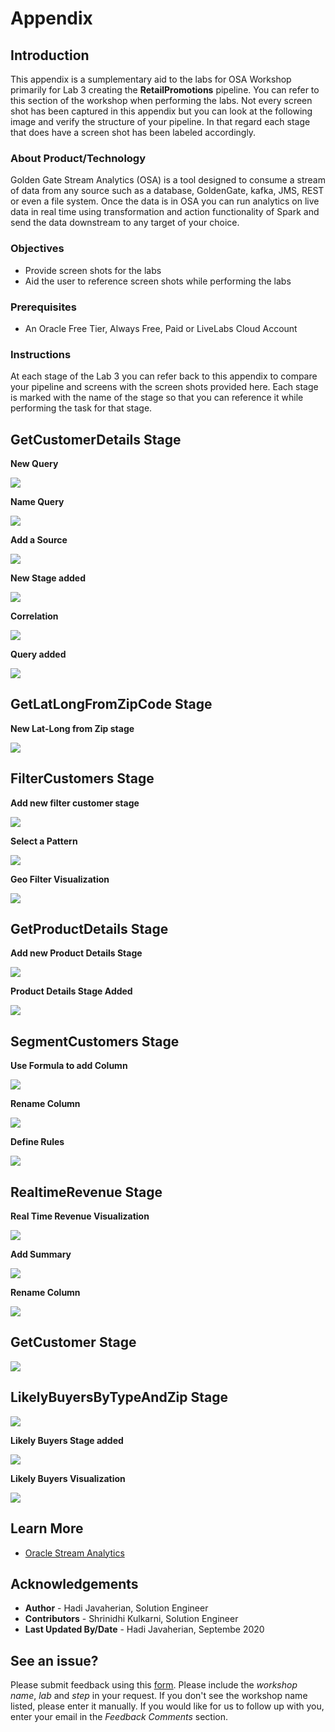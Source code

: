 
# Appendix

## Introduction
This appendix is a sumplementary aid to the labs for OSA Workshop primarily for Lab 3 creating the **RetailPromotions** pipeline.  You can refer to this section of the workshop when performing the labs.  Not every screen shot has been captured in this appendix but you can look at the following image and verify the structure of your pipeline.  In that regard each stage that does have a screen shot has been labeled accordingly.


### About Product/Technology
Golden Gate Stream Analytics (OSA) is a tool designed to consume a stream of data from any source such as a database, GoldenGate, kafka, JMS, REST or even a file system.  Once the data is in OSA you can run analytics on live data in real time using transformation and action functionality of Spark and send the data downstream to any target of your choice.

### Objectives
- Provide screen shots for the labs
- Aid the user to reference screen shots while performing the labs

### Prerequisites

* An Oracle Free Tier, Always Free, Paid or LiveLabs Cloud Account

### Instructions
At each stage of the Lab 3 you can refer back to this appendix to compare your pipeline and screens with the screen shots provided here.  Each stage is marked with the name of the stage so that you can reference it while performing the task for that stage.


## GetCustomerDetails Stage
**New Query**

![](./images/orderstreamstage2.png)

**Name Query**

![](./images/orderstreamstage3.png)

**Add a Source**

![](./images/getcustomerdetails2.png)

**New Stage added**

![](./images/getcustomerdetails3.png)

**Correlation**

![](./images/getcustomerdetails4.png)

**Query added**

![](./images/getcustomerdetails5.png)


## GetLatLongFromZipCode Stage

**New Lat-Long from Zip stage**

![](./images/getlatlongfromzipcode.png)

## FilterCustomers Stage

**Add new filter customer stage**

![](./images/filtercustomers.png)

**Select a Pattern**

![](./images/geofilterpattern.png)

**Geo Filter Visualization**

![](./images/geofiltervisual.png)

## GetProductDetails Stage

**Add new Product Details Stage**

![](./images/getproductdetails.png)

**Product Details Stage Added**

![](./images/getproductdetails2.png)


## SegmentCustomers Stage

**Use Formula to add Column**

![](./images/discountoffered.png)


**Rename Column**

![](./images/newaddedfields.png)

**Define Rules**

![](./images/goldcustomers.png)


## RealtimeRevenue Stage

**Real Time Revenue Visualization**

![](./images/revenuebycustomersegment.png)


**Add Summary**

![](./images/rtrvenuesummaries.png)

**Rename Column**

![](./images/rtrvenuesummariesrename.png)


## GetCustomer Stage

![](./images/getcustomer.png)


## LikelyBuyersByTypeAndZip Stage



![](./images/likelybuyersbytypeandzip.png)


**Likely Buyers Stage added**

![](./images/likelybuyersbytypeandzipgroups.png)

**Likely Buyers Visualization**

![](./images/likelybuyersbytypeandzipvisual.png)

## Learn More

* [Oracle Stream Analytics](https://www.oracle.com/middleware/technologies)

## Acknowledgements

* **Author** - Hadi Javaherian, Solution Engineer
* **Contributors** - Shrinidhi Kulkarni, Solution Engineer
* **Last Updated By/Date** - Hadi Javaherian, Septembe 2020

## See an issue?
Please submit feedback using this [form](https://apexapps.oracle.com/pls/apex/f?p=133:1:::::P1_FEEDBACK:1). Please include the *workshop name*, *lab* and *step* in your request.  If you don't see the workshop name listed, please enter it manually. If you would like for us to follow up with you, enter your email in the *Feedback Comments* section.
